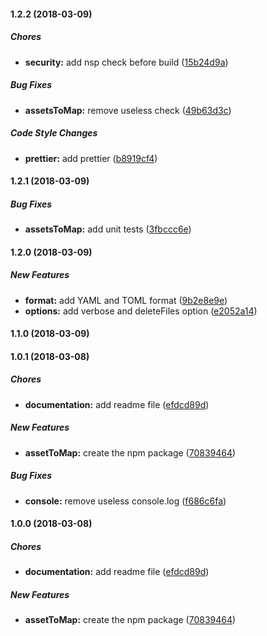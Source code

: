 #### 1.2.2 (2018-03-09)

##### Chores

* **security:**  add nsp check before build ([15b24d9a](https://github.com/ekino/webpack-plugin-assets-to-map/commit/15b24d9a671cff30a025ae74d10fad599ad45aa3))

##### Bug Fixes

* **assetsToMap:**  remove useless check ([49b63d3c](https://github.com/ekino/webpack-plugin-assets-to-map/commit/49b63d3c5765d9eb5e424f45b457381928208905))

##### Code Style Changes

* **prettier:**  add prettier ([b8919cf4](https://github.com/ekino/webpack-plugin-assets-to-map/commit/b8919cf4b5fec8f33848a0536f380b4cbea8561f))

#### 1.2.1 (2018-03-09)

##### Bug Fixes

* **assetsToMap:**  add unit tests ([3fbccc6e](https://github.com/ekino/webpack-plugin-assets-to-map/commit/3fbccc6e8bfca89df6e7a0d853400e44413b9be7))

#### 1.2.0 (2018-03-09)

##### New Features

* **format:**  add YAML and TOML format ([9b2e8e9e](https://github.com/ekino/webpack-plugin-assets-to-map/commit/9b2e8e9e97e4147252d60861f48a7f96f1dbbe3c))
* **options:**  add verbose and deleteFiles option ([e2052a14](https://github.com/ekino/webpack-plugin-assets-to-map/commit/e2052a142557c0bcbe092dad2473a5f8d8508f8b))

#### 1.1.0 (2018-03-09)

#### 1.0.1 (2018-03-08)

##### Chores

* **documentation:**  add readme file ([efdcd89d](https://github.com/ekino/webpack-plugin-assets-to-map/commit/efdcd89d4d599b5a653bd65b94d0873b38844e5e))

##### New Features

* **assetToMap:**  create the npm package ([70839464](https://github.com/ekino/webpack-plugin-assets-to-map/commit/70839464d7d2a7ab14477105813bff77a67c504f))

##### Bug Fixes

* **console:**  remove useless console.log ([f686c6fa](https://github.com/ekino/webpack-plugin-assets-to-map/commit/f686c6fabbd40a00d4590f566ad8f95d263f8743))

#### 1.0.0 (2018-03-08)

##### Chores

* **documentation:**  add readme file ([efdcd89d](https://github.com/ekino/webpack-plugin-assets-to-map/commit/efdcd89d4d599b5a653bd65b94d0873b38844e5e))

##### New Features

* **assetToMap:**  create the npm package ([70839464](https://github.com/ekino/webpack-plugin-assets-to-map/commit/70839464d7d2a7ab14477105813bff77a67c504f))

